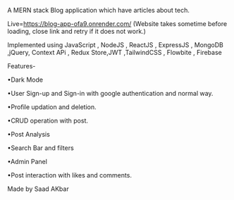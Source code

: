 
A MERN stack Blog application which have articles about tech.


Live=https://blog-app-ofa9.onrender.com/
(Website takes sometime before loading, close link and retry if it does not work.)

Implemented using JavaScript , NodeJS , ReactJS , ExpressJS , MongoDB ,jQuery, Context APi , Redux Store,JWT ,TailwindCSS , Flowbite , Firebase

Features-


•Dark Mode


•User Sign-up and Sign-in with google authentication and normal way.


•Profile updation and deletion.


•CRUD operation with post.


•Post Analysis


•Search Bar and filters


•Admin Panel


•Post interaction with likes and comments.


Made by Saad AKbar
